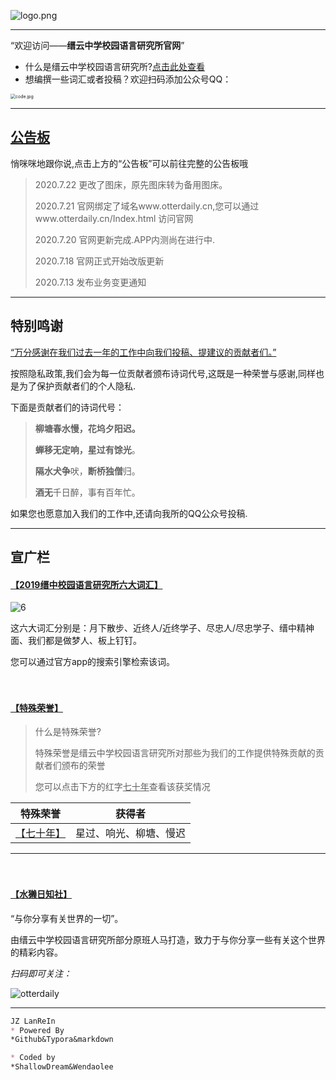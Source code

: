 

![logo.png](https://www.jianguoyun.com/c/tblv2/kyZlmrxZRBX3UUi2GaYDY0vBQQVJnxnbWiZ437E7LGmqVCItgLs_LMeNidmpAwZt0P3CxS5v/95zRnicNpaZILo3XxYsIAw/l)

***

“欢迎访问——**缙云中学校园语言研究所官网**”

- 什么是缙云中学校园语言研究所?[点击此处查看](https://jzlanguageresearchinstitute.github.io/jinzhong/db/word/basic.html)
- 想编撰一些词汇或者投稿？欢迎扫码添加公众号QQ：

<img src="https://www.jianguoyun.com/c/tblv2/BJJouLfBanR8R7n5bIn2rwPfRfYcyAWjmrOOXWq0ThYCkUq9Ehd6wCtCXHKdZl8oVoi9ZWE_/45P7XNRAUpxh6Z7nIe58Sg/l" alt="code.jpg" style="zoom:50%;" />

***

## [公告板](https://www.otterdaily.cn/db/word/公告板.html)

 悄咪咪地跟你说,点击上方的“公告板”可以前往完整的公告板哦

> 2020.7.22 更改了图床，原先图床转为备用图床。
>
> 2020.7.21 官网绑定了域名www.otterdaily.cn,您可以通过www.otterdaily.cn/Index.html 访问官网
>
> 2020.7.20 官网更新完成.APP内测尚在进行中.
>
> 2020.7.18 官网正式开始改版更新
>
> 2020.7.13 发布业务变更通知

***

## 特别鸣谢

[“万分感谢在我们过去一年的工作中向我们投稿、提建议的贡献者们。”]()

按照隐私政策,我们会为每一位贡献者颁布诗词代号,这既是一种荣誉与感谢,同样也是为了保护贡献者们的个人隐私.

下面是贡献者们的诗词代号：

> **柳塘春水慢，花坞夕阳迟。**
>
> **蝉移无定响，星过有馀光**。
>
> **隔水犬争**吠，**断桥独僧**归。
>
> **酒无**千日醉，事有百年忙。

如果您也愿意加入我们的工作中,还请向我所的QQ公众号投稿.

***

## 宣广栏

#### [【2019缙中校园语言研究所六大词汇】]()

![6](https://www.jianguoyun.com/c/tblv2/fXn0SaC8uE5P8tlBfI-Kw-Lbh-MeSw4Y705sXArYg0GViwBePb_E_OesvCSuGUA9Dl8zsEoe/LbdE1XmDdYqLTvSwnffmQg/l)

这六大词汇分别是：月下散步、近终人/近终学子、尽忠人/尽忠学子、缙中精神面、我们都是做梦人、板上钉钉。

您可以通过官方app的搜索引擎检索该词。

　　

#### [【特殊荣誉】]()

> 什么是特殊荣誉?
>
> 特殊荣誉是缙云中学校园语言研究所对那些为我们的工作提供特殊贡献的贡献者们颁布的荣誉
>
> 您可以点击下方的红字<u>七十年</u>查看该获奖情况

|                       特殊荣誉                        |         获得者         |
| :---------------------------------------------------: | :--------------------: |
| [【七十年】](https://www.otterdaily.cn/db/bc/70.html) | 星过、响光、柳塘、慢迟 |

***

　　

#### [【水獭日知社】]()

“与你分享有关世界的一切”。

由缙云中学校园语言研究所部分原班人马打造，致力于与你分享一些有关这个世界的精彩内容。

*扫码即可关注：*

![otterdaily](https://www.otterdaily.cn/db/pic/otterdaily.png)

***

```markdown
JZ LanReIn 
* Powered By 
*Github&Typora&markdown

* Coded by 
*ShallowDream&Wendaolee
```

